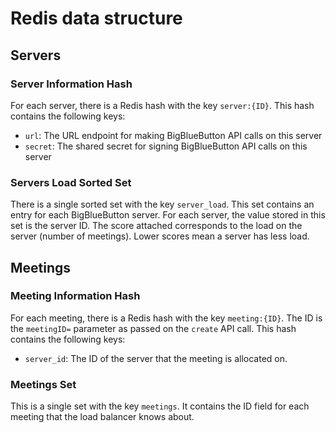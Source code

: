 # Redis data structure

## Servers

### Server Information Hash

For each server, there is a Redis hash with the key `server:{ID}`.
This hash contains the following keys:

* `url`: The URL endpoint for making BigBlueButton API calls on this server
* `secret`: The shared secret for signing BigBlueButton API calls on this server

### Servers Load Sorted Set

There is a single sorted set with the key `server_load`.
This set contains an entry for each BigBlueButton server.
For each server, the value stored in this set is the server ID.
The score attached corresponds to the load on the server (number of meetings).
Lower scores mean a server has less load.

## Meetings

### Meeting Information Hash

For each meeting, there is a Redis hash with the key `meeting:{ID}`.
The ID is the `meetingID=` parameter as passed on the `create` API call.
This hash contains the following keys:

* `server_id`: The ID of the server that the meeting is allocated on.

### Meetings Set

This is a single set with the key `meetings`.
It contains the ID field for each meeting that the load balancer knows about.

